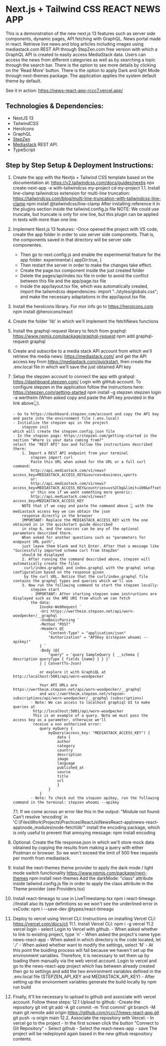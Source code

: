 # Next.js + Tailwind CSS REACT NEWS APP

This is a demonstration of the new next.js 13 features such as server side components, dynamic pages, API fetching with GraphQL.
News portal made in react. Retrieve live news and blog articles including images using mediastack.com REST API through StepZen.com free version with which a GraphQL API is created to easily access MediaStack data. Users can access the news from different categories as well as by searching a topic through the search bar. There is the option to see more details by clicking on the 'Read More' button. There is the option to apply Dark and light Mode through next-themes package. The application applies the system default theme by default.

See it in action: https://news-react-app-rccc7.vercel.app/

## Technologies & Dependencies:

- NextJS 13
- TailwindCSS
- HeroIcons
- GraphQL
- [StepZen](https://www.stepzen.com)
- [Mediastack](https://mediastack.com) REST API.
- TypeScript

## Step by Step Setup & Deployment Instructions:

1.  Create the app with the Nextjs + Tailwind CSS template based on the documentation at: https://v2.tailwindcss.com/docs/guides/nextjs
    npx create-next-app -e with-tailwindcss my-project
    cd my-project
    1.1. Install line-clamp tailwindcss extension for multi-line truncation: https://tailwindcss.com/blog/multi-line-truncation-with-tailwindcss-line-clamp
    npm install @tailwindcss/line-clamp
    After installing reference it in the plugins section inside the tailwind.config.js file
    NOTE: We could use truncate, but truncate is only for one line, but this plugin can be applied in texts
    with more than one line.
2.  Implement Next.js 13 features:
    -Once opened the project with VS code, create the app folder in order to use server side components.
    That is, the components saved in that directory will be server side componentes.
    - Then go to next.config.js and enable the experimental feature for the app folder:
      experimental:{
      appDir:true,
      }
    - Then restart the server in order to make the changes take effect.
    - Create the page.tsx component inside the just created folder
    - Delete the pages/api/index.tsx file in order to avoid the conflict between this file
      and the app/page.tsx file
    - Inside the app/layout.tsx file, which was automatically created, import the
      tailwindcss dependencies:
      import "../styles/globals.css";
      and make the necessary adaptations in the app/layout.tsx file.
3.  Install the heroIcons library. For mor info go to https://heroicons.com
    npm install @heroicons/react
4.  Create the folder 'lib' in which we'll implement the fetchNews functions
5.  Install the graphql-request library to fetch from graphql: https://www.npmjs.com/package/graphql-request
    npm add graphql-request graphql
6.  Create and subscribe to a media stack API account from which we'll retrieve the media news:
    https://mediastack.com/ and get the API access key from https://mediastack.com/quickstart,
    then create the .env.local file in which we'll save the just obtained API key
7.  Setup the stepzen account to connect the app with grahpql: https://dashboard.stepzen.com/ Login with gitHub account.
    To configure stepzen in the application follow the instructions here: https://stepzen.com/getting-started
    npm install -g stepzen
    stepzen login -a wertheim (When asked copy and paste the API key provided in the link above👆).

        - Go to https://dashboard.stepzen.com/account and copy the API key and paste into the environment file (.env.local)
        - Initialize the stepzen api in the project
            stepzen init
        which will create the stepzen.config.json file
        - In the stepzen page: https://stepzen.com/getting-started in the section "Where is your data coming from?"
        select the "REST API" box and follow the instructions described there:
            1. Import a REST API endpoint from your terminal
                stepzen import curl
                Paste this URL when asked for the URL or a full curl command:
                http://api.mediastack.com/v1/news?access_key=MEDIASTACK_ACCESS_KEY&sources=business,sports
                or:
                http://api.mediastack.com/v1/news?access_key=MEDIASTACK_ACCESS_KEY&countries=us%2Cbg&limit=100&offset=0&sort=published_desc
                or this one if we want something more generic:
                http://api.mediastack.com/v1/news?access_key=MEDIASTACK_ACCESS_KEY
            NOTE that if we copy and paste the command above 👆 with the mediastack access key we can obtain the json
            response directly in the browser
            IMPORTANT: Replace the MEDIASTACK_ACCESS_KEY with the one obtained in in the quickstart guide described
            in step 6, and the sources can be any of the optional parameters described there.
            When asked for another questions such as "parameters for endpoint URL path",
            just leave them blank and hit Enter. After that a message like "Successfully imported schema curl from StepZen"
            should be displayed
            2. After running the command described above, stepzen will automatically create the files
             curl/index.graphql and index.graphql with the graphql setup configuration based on the response given
             by the curl URL. Notice that the curl/index.graphql file contains the graphql types and queries which we'll use
            3. Now run the following command to start the stepzen locally:
                stepzen start
                - IMPORTANT: After starting stepzen some instructions are displayed such as the AMI URI from which we can fetch
                the data:
                    Invoke-WebRequest `
                    -Uri https://wertheim.stepzen.net/api/worn-woodpecker/__graphql `
                    -UseBasicParsing `
                    -Method "POST" `
                    -Headers @{
                        "Content-Type" = "application/json"
                        "Authorization" = "APIKey $(stepzen whoami --apikey)"
                    } `
                    -Body (@{
                        "query" = 'query SampleQuery { __schema { description queryType { fields {name} } } }'
                    } | ConvertTo-Json)

                    or explore it with GraphiQL at http://localhost:5001/api/worn-woodpecker

                    Your API URLs are https://wertheim.stepzen.net/api/worn-woodpecker/__graphql
                    and wss://wertheim.stepzen.net/stepzen-subscriptions/api/worn-woodpecker/__graphql (subscriptions)
                - Note: We can access to localhost graphiql UI to make queries at
                 http://localhost:5001/api/worn-woodpecker
                 This is an example of a query. Note we must pass the access key as a parameter, otherwise we'll
                 receive a non authorized error:
                    query myQuery {
                        myQuery(access_key: "MEDIASTACK_ACCESS_KEY") {
                            data {
                            author
                            category
                            country
                            description
                            image
                            language
                            published_at
                            source
                            title
                            url
                            }
                        }
                    }
                - Note: To check out the stepzen apikey, run the following command in the terminal: stepzen whoami --apikey

    7.1. If we come across an error like this in the output: "Module not found: Can't resolve 'encoding' in 'C:\Files\Work\Projects\Practices\ReactJs\NewsReact-app\news-react-app\node_modules\node-fetch\lib'" install the encoding package, which is only useful to prevent that annoying message:
    npm install encoding

8.  Optional: Create the file response.json in which we'll store mock data obtained by copying the results from making a query with either Postman or browser. So we won't exceed the limit of 500 free requests per month from mediastack.

9.  Install the next-themes theme provider to apply the dark mode / light mode switch functionality
    https://www.npmjs.com/package/next-themes
    npm install next-themes
    Add the darkMode: "class" attribute inside tailwind.config.js file in order to apply
    the class attribute in the Theme provider (see Providers.tsx)
10. Install react-timeago to use in LiveTimestamp.tsx
    npm i react-timeago
    //Install also its type definitions so we won't see the underlined error in vsCode:
    npm i --save-dev @types/react-timeago
11. Deploy to vercel using Vercel CLI: Instructions on installing Vercel CLI: https://vercel.com/docs/cli
    11.1. Install Vercel CLI:
    npm i -g vercel
    11.2
    vercel login - select Login to Vercel with github. - When asked whether to link to existing project, type 'n' - When asked the project's name type: news-react-app - When asked in which directory is the code located, let './' - When asked whether want to modify the settings, select 'N' - At this point the buidling process will fail because we haven't set up the environment
    variables. Therefore, it is necessary to set them up by loading them manually
    via the web vercel account. Login to vercel and go to the news-react-app project which has between
    already created then go to settings and add the two environment variables defined in the .env.local file
    (STEPZEN_API_KEY and MEDIASTACK_API_KEY) - After setting up the environment variables generate the build locally by
    npm run build
12. Finally, It'll be necessary to upload to github and associate with vercel account. Follow these steps:
    12.1 Upload to github:
    -Create the repository
    git init
    git add -A
    git commit -m 'first commit'
    git branch -M main
    git remote add origin https://github.com/rccc7/news-react-app.git
    git push -u origin main
    12.2. Associate the repository with Vercel: - In vercel go to the project - In the first screen click the button "Connect to Git Repository" - Select github - Select the react-news-app - save
    The project will be redeployed again based in the new github respository contents.
